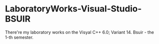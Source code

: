 LaboratoryWorks-Visual-Studio-BSUIR
===================================

There're my laboratory works on the Visyal C++ 6.0; Variant 14. Bsuir - the 1-th semester.
